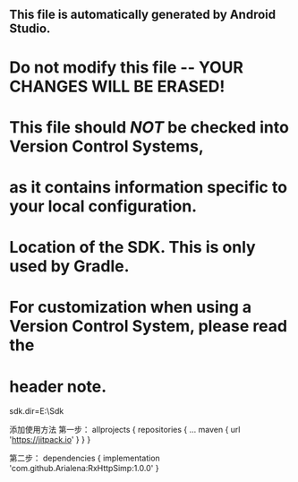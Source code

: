 ## This file is automatically generated by Android Studio.
# Do not modify this file -- YOUR CHANGES WILL BE ERASED!
#
# This file should *NOT* be checked into Version Control Systems,
# as it contains information specific to your local configuration.
#
# Location of the SDK. This is only used by Gradle.
# For customization when using a Version Control System, please read the
# header note.
sdk.dir=E\:\\Sdk

添加使用方法
第一步：
allprojects {
		repositories {
			...
			maven { url 'https://jitpack.io' }
		}
	}

第二步：
dependencies {
	        implementation 'com.github.Arialena:RxHttpSimp:1.0.0'
	}
